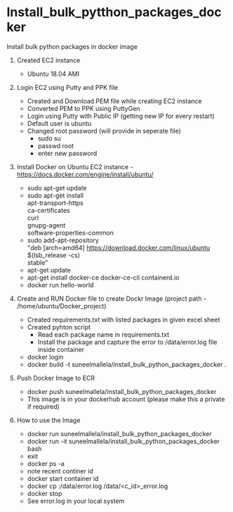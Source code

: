 # Install_bulk_pytthon_packages_docker
Install bulk python packages in docker image


1. Created EC2 instance 
	- Ubuntu 18.04 AMI
2. Login EC2 using Putty and PPK file
	- Created and Download PEM file while creating EC2 instance
	- Converted PEM to PPK using PuttyGen
	- Login using Putty with Public IP (getting new IP for every restart)
	- Default user is ubuntu
	- Changed root password (will provide in seperate file)
		- sudo su
		- passwd root
		- enter new password
3. Install Docker on Ubuntu EC2 instance - https://docs.docker.com/engine/install/ubuntu/
	- sudo apt-get update
	- sudo apt-get install \
    apt-transport-https \
    ca-certificates \
    curl \
    gnupg-agent \
    software-properties-common
	- sudo add-apt-repository \
   "deb [arch=amd64] https://download.docker.com/linux/ubuntu \
   $(lsb_release -cs) \
   stable"
	- apt-get update
	- apt-get install docker-ce docker-ce-cli containerd.io
	- docker run hello-world

4. Create and RUN Docker file to create Dockr Image (project path - /home/ubuntu/Docker_project)
	- Created requirements.txt with listed packages in given excel sheet
	- Created pyhton script
		- Read each package name in requirements.txt 
		- Install the package and capture the error to /data/error.log file inside container
	- docker login
	- docker build -t suneelmallela/install_bulk_python_packages_docker .
4. Push Docker Image to ECR
	- docker push suneelmallela/install_bulk_python_packages_docker
	- This image is in your dockerhub account (please make this a private if required)
5. How to use the Image
	- docker run suneelmallela/install_bulk_python_packages_docker
	- docker run -it suneelmallela/install_bulk_python_packages_docker bash
	- exit
	- docker ps -a
	- note recent continer id 
	- docker start container id
	- docker cp <container id>:/data/error.log /data/<c_id>_error.log
	- docker stop <container id>
	- See error.log in your local system
